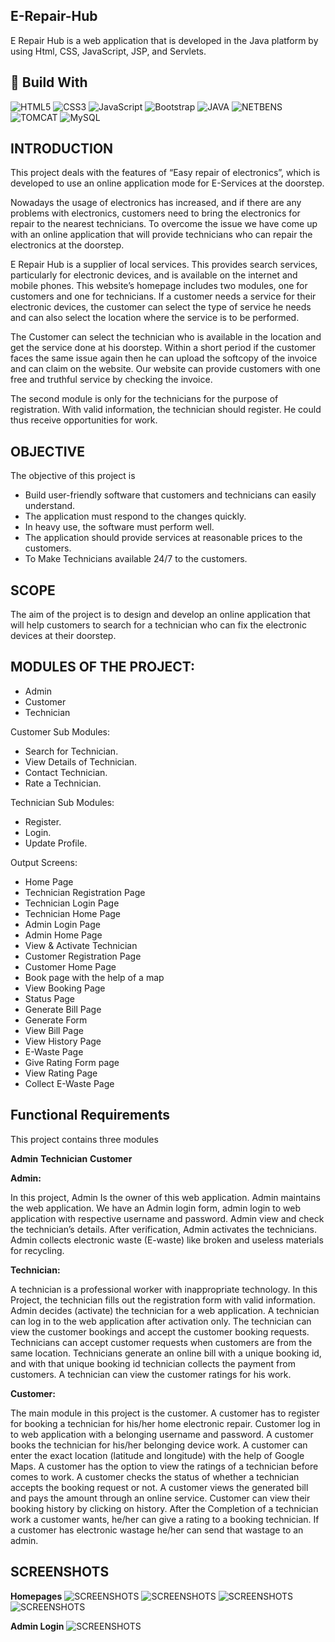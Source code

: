## E-Repair-Hub

E Repair Hub is a web application that is developed in the Java platform by using Html, CSS, JavaScript, JSP, and Servlets. 

## 📌 Build With

![HTML5](https://img.icons8.com/?size=100&id=20909&format=png&color=000000) 
![CSS3](https://img.icons8.com/?size=100&id=21278&format=png&color=000000)
![JavaScript](https://img.icons8.com/?size=100&id=108784&format=png&color=000000)
![Bootstrap](https://img.icons8.com/?size=100&id=g9mmSxx3SwAI&format=png&color=000000)
![JAVA](https://img.icons8.com/?size=100&id=Pd2x9GWu9ovX&format=png&color=000000)
![NETBENS](https://img.icons8.com/?size=100&id=4djt356tq8UO&format=png&color=000000)
![TOMCAT](https://img.icons8.com/?size=100&id=QFcVqyh6lBh6&format=png&color=000000)
![MySQL](https://img.icons8.com/?size=100&id=9nLaR5KFGjN0&format=png&color=000000)


## INTRODUCTION

This project deals with the features of “Easy repair of electronics”, which is developed to use an online application mode for E-Services at the doorstep.

Nowadays the usage of electronics has increased, and if there are any problems with electronics, customers need to bring the electronics for repair to the nearest technicians. To overcome the issue we have come up with an online application that will provide technicians who can repair the electronics at the doorstep.


E Repair Hub is a supplier of local services. This provides search services, particularly for electronic devices, and is available on the internet and mobile phones. This website’s homepage includes two modules, one for customers and one for technicians. If a customer needs a service for their electronic devices, the customer can select the type of service he needs and can also select the location where the service is to be performed.

The Customer can select the technician who is available in the location and get the service done at his doorstep. Within a short period if the customer faces the same issue again then he can upload the softcopy of the invoice and can claim on the website. Our website can provide customers with one free and truthful service by checking the invoice.

The second module is only for the technicians for the purpose of registration. With valid information, the technician should register. He could thus receive opportunities for work.

## OBJECTIVE
The objective of this project is

* Build user-friendly software that customers and technicians can easily understand.
* The application must respond to the changes quickly.
* In heavy use, the software must perform well.
* The application should provide services at reasonable prices to the customers.
* To Make Technicians available 24/7 to the customers.

## SCOPE
The aim of the project is to design and develop an online application that will help customers to search for a technician who can fix the electronic devices at their doorstep.

## MODULES OF THE PROJECT:
* Admin
* Customer
* Technician

Customer Sub Modules:
* Search for Technician.
* View Details of Technician.
* Contact Technician.
* Rate a Technician.

Technician Sub Modules:
* Register.
* Login.
* Update Profile.

Output Screens:
* Home Page
* Technician Registration Page
* Technician Login Page
* Technician Home Page
* Admin Login Page
* Admin Home Page
* View & Activate Technician
* Customer Registration Page
* Customer Home Page
* Book page with the help of a map
* View Booking Page
* Status Page
* Generate Bill Page
* Generate Form
* View Bill Page
* View History Page
* E-Waste Page
* Give Rating Form page
* View Rating Page
* Collect E-Waste Page

## Functional Requirements
This project contains three modules

**Admin**
**Technician**
**Customer**

**Admin:**

In this project, Admin Is the owner of this web application. Admin maintains the web application. We have an Admin login form, admin login to web application with respective username and password. Admin view and check the technician’s details. After verification, Admin activates the technicians. Admin collects electronic waste (E-waste) like broken and useless materials for recycling.

**Technician:**

A technician is a professional worker with inappropriate technology. In this Project, the technician fills out the registration form with valid information. Admin decides (activate) the technician for a web application. A technician can log in to the web application after activation only. The technician can view the customer bookings and accept the customer booking requests. Technicians can accept customer requests when customers are from the same location. Technicians generate an online bill with a unique booking id, and with that unique booking id technician collects the payment from customers. A technician can view the customer ratings for his work.

**Customer:**

The main module in this project is the customer. A customer has to register for booking a technician for his/her home electronic repair. Customer log in to web application with a belonging username and password. A customer books the technician for his/her belonging device work. A customer can enter the exact location (latitude and longitude) with the help of Google Maps. A customer has the option to view the ratings of a technician before comes to work. A customer checks the status of whether a technician accepts the booking request or not. A customer views the generated bill and pays the amount through an online service. Customer can view their booking history by clicking on history. After the Completion of a technician work a customer wants, he/her can give a rating to a booking technician. If a customer has electronic wastage he/her can send that wastage to an admin.          

## SCREENSHOTS

**Homepages**
![SCREENSHOTS](https://github.com/ChethanS24/E-Repair-Hub/blob/main/Sreenshots/Homepage%201.jpg)
![SCREENSHOTS](https://github.com/ChethanS24/E-Repair-Hub/blob/main/Sreenshots/Homepage%202.jpg)
![SCREENSHOTS](https://github.com/ChethanS24/E-Repair-Hub/blob/main/Sreenshots/Homepage%203.jpg)
![SCREENSHOTS](https://github.com/ChethanS24/E-Repair-Hub/blob/main/Sreenshots/Homepage%204.jpg)

**Admin Login**
![SCREENSHOTS](https://github.com/ChethanS24/E-Repair-Hub/blob/main/Sreenshots/Admin%20Login.jpg)

